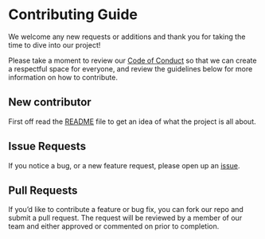 # Contributing Guide
We welcome any new requests or additions and thank you for taking the time to dive into our project!

Please take a moment to review our [Code of Conduct](https://github.com/UBC-MDS/Car-Acceptability-Prediction/blob/main/code_of_conduct.md) so that we can create a respectful space for everyone, and review the guidelines below for more information on how to contribute.

## New contributor
First off read the [README](https://github.com/UBC-MDS/Car-Acceptability-Prediction/blob/main/README.md) file to get an idea of what the project is all about.

## Issue Requests
If you notice a bug, or a new feature request, please open up an [issue](https://github.com/UBC-MDS/Car-Acceptability-Prediction/issues).

## Pull Requests
If you’d like to contribute a feature or bug fix, you can fork our repo and submit a pull request. The request will be reviewed by a member of our team and either approved or commented on prior to completion.